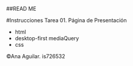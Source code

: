 ##READ ME

#Instrucciones
Tarea 01. Página de Presentación

- html
- desktop-first
  mediaQuery
- css

©Ana Aguilar. is726532